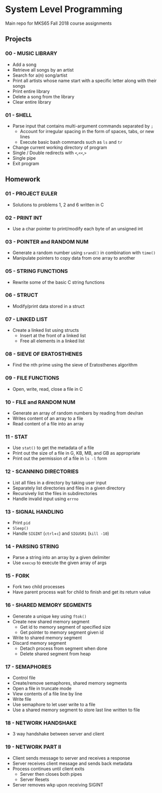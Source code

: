 # System Level Programming
Main repo for MKS65 Fall 2018 course assignments
## Projects
### 00 - MUSIC LIBRARY
* Add a song
* Retrieve all songs by an artist
* Search for a(n) song/artist
* Print all artists whose name start with a specific letter along with their songs
* Print entire library
* Delete a song from the library
* Clear entire library
### 01 - SHELL
* Parse input that contains multi-argument commands separated by `;`
  * Account for irregular spacing in the form of spaces, tabs, or new lines
  * Execute basic bash commands such as `ls` and `tr`
* Change current working directory of program
* Single / Double redirects with `<`,`<<`,`>`
* Single pipe
* Exit program
## Homework
### 01 - PROJECT EULER
* Solutions to problems 1, 2 and 6 written in C
### 02 - PRINT INT
* Use a char pointer to print/modify each byte of an unsigned int
### 03 - POINTER and RANDOM NUM
* Generate a random number using `srand()` in combination with `time()`
* Manipulate pointers to copy data from one array to another
### 05 - STRING FUNCTIONS
* Rewrite some of the basic C string functions
### 06 - STRUCT
* Modify/print data stored in a struct
### 07 - LINKED LIST
* Create a linked list using structs
  * Insert at the front of a linked list
  * Free all elements in a linked list
### 08 - SIEVE OF ERATOSTHENES
* Find the nth prime using the sieve of Eratosthenes algorithm
### 09 - FILE FUNCTIONS
* Open, write, read, close a file in C
### 10 - FILE and RANDOM NUM
* Generate an array of random numbers by reading from dev/ran
* Writes content of an array to a file
* Read content of a file into an array
### 11 - STAT
* Use `stat()` to get the metadata of a file
* Print out the size of a file in G, KB, MB, and GB as appropriate
* Print out the permission of a file in `ls -l` form
### 12 - SCANNING DIRECTORIES
* List all files in a directory by taking user input
* Separately list directories and files in a given directory
* Recursively list the files in subdirectories
* Handle invalid input using `errno`
### 13 - SIGNAL HANDLING
* Print `pid`
* `Sleep()`
* Handle `SIGINT` (`ctrl`+`c`) and `SIGUSR1` (`kill -10`)
### 14 - PARSING STRING
* Parse a string into an array by a given delimiter
* Use `execvp` to execute the given array of args
### 15 - FORK
* Fork two child processes
* Have parent process wait for child to finish and get its return value
### 16 - SHARED MEMORY SEGMENTS
* Generate a unique key using `ftok()`
* Create new shared memory segment
  * Get id to memory segment of specified size
  * Get pointer to memory segment given id
* Write to shared memory segment
* Discard memory segment
  * Detach process from segment when done
  * Delete shared segment from heap
### 17 - SEMAPHORES
* Control file
 * Create/remove semaphores, shared memory segments
 * Open a file in truncate mode
 * View contents of a file line by line
* Write file
 * Use semaphore to let user write to a file
 * Use a shared memory segment to store last line written to file
### 18 - NETWORK HANDSHAKE
* 3 way handshake between server and client
### 19 - NETWORK PART II
* Client sends message to server and receives a response
* Server receives client message and sends back metadata
* Process continues until client exits
    * Server then closes both pipes
    * Server Resets
* Server removes wkp upon receiving SIGINT
